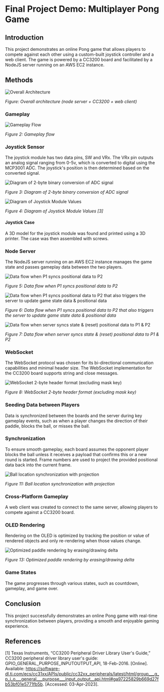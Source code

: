 
# Final Project Demo: Multiplayer Pong Game

## Introduction

This project demonstrates an online Pong game that allows players to compete against each other using a custom-built joystick controller and a web client. The game is powered by a CC3200 board and facilitated by a NodeJS server running on an AWS EC2 instance.

## Methods

![Overall Architecture]()

*Figure: Overall architecture (node server + CC3200 + web client)*

### Gameplay

![Gameplay Flow]()

*Figure 2: Gameplay flow*

### Joystick Sensor

The joystick module has two data pins, SW and VRx. The VRx pin outputs an analog signal ranging from 0-5v, which is converted to digital using the MCP3001 ADC. The joystick's position is then determined based on the converted signal.

![Diagram of 2-byte binary conversion of ADC signal]()

*Figure 3: Diagram of 2-byte binary conversion of ADC signal*

![Diagram of Joystick Module Values]()

*Figure 4: Diagram of Joystick Module Values [3]*

#### Joystick Case

A 3D model for the joystick module was found and printed using a 3D printer. The case was then assembled with screws.

### Node Server

The NodeJS server running on an AWS EC2 instance manages the game state and passes gameplay data between the two players.

![Data flow when P1 syncs positional data to P2]()

*Figure 5: Data flow when P1 syncs positional data to P2*

![Data flow when P1 syncs positional data to P2 that also triggers the server to update game state data & positional data](data_flow_p1_p2_trigger.png)

*Figure 6: Data flow when P1 syncs positional data to P2 that also triggers the server to update game state data & positional data*

![Data flow when server syncs state & (reset) positional data to P1 & P2]()

*Figure 7: Data flow when server syncs state & (reset) positional data to P1 & P2*

### WebSocket

The WebSocket protocol was chosen for its bi-directional communication capabilities and minimal header size. The WebSocket implementation for the CC3200 board supports string and close messages.

![WebSocket 2-byte header format (excluding mask key)]()

*Figure 8: WebSocket 2-byte header format (excluding mask key)*

### Seeding Data between Players

Data is synchronized between the boards and the server during key gameplay events, such as when a player changes the direction of their paddle, blocks the ball, or misses the ball.

### Synchronization

To ensure smooth gameplay, each board assumes the opponent player blocks the ball unless it receives a payload that confirms this or a new round is started. Frame numbers are used to project the provided positional data back into the current frame.

![Ball location synchronization with projection]()

*Figure 11: Ball location synchronization with projection*

### Cross-Platform Gameplay

A web client was created to connect to the same server, allowing players to compete against a CC3200 board.

### OLED Rendering

Rendering on the OLED is optimized by tracking the position or value of rendered objects and only re-rendering when those values change.

![Optimized paddle rendering by erasing/drawing delta]()

*Figure 13: Optimized paddle rendering by erasing/drawing delta*

### Game States

The game progresses through various states, such as countdown, gameplay, and game over.

## Conclusion

This project successfully demonstrates an online Pong game with real-time synchronization between players, providing a smooth and enjoyable gaming experience.

## References

[1] Texas Instruments, “CC3200 Peripheral Driver Library User's Guide,” CC3200 peripheral driver library user's guide: GPIO_GENERAL_PURPOSE_INPUTOUTPUT_API, 18-Feb-2016. [Online]. Available: https://software-dl.ti.com/ecs/cc31xx/APIs/public/cc32xx_peripherals/latest/html/group___g_p_i_o___general___purpose___input_output__api.html#ga97225829b669d27fb53bf01e5771fb5b. [Accessed: 03-Apr-2023].
